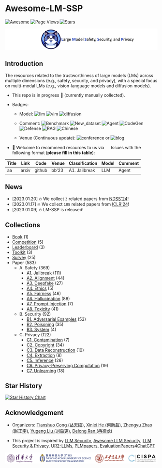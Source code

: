 # Awesome-LM-SSP

[![Awesome](https://awesome.re/badge.svg)](https://awesome.re)
[![Page Views](https://badges.toozhao.com/badges/01HMRJE3211AJ2QD2X9AKTQG67/blue.svg)](.)
[![Stars](https://img.shields.io/github/stars/ThuCCSLab/Awesome-LM-SSP)](.)

[<img src="figure/title.png" alt="Awesome-LM-SSP" width="1000" height="auto" class="center">](.)

## Introduction 
The resources related to the trustworthiness of large models (LMs) across multiple dimensions (e.g., safety, security, and privacy),                  with a special focus on multi-modal LMs (e.g., vision-language models and diffusion models). 

- This repo is in progress :seedling: (currently manually collected).
- Badges: 

    - Model: ![llm](https://img.shields.io/badge/llm-589cf4) ![vlm](https://img.shields.io/badge/vlm-c7688b)  ![diffusion](https://img.shields.io/badge/diffusion-a99cf4) 

    - Comment: ![Benchmark](https://img.shields.io/badge/Benchmark-87b800) ![New_dataset](https://img.shields.io/badge/New_dataset-87b800) ![Agent](https://img.shields.io/badge/Agent-87b800)                 ![CodeGen](https://img.shields.io/badge/CodeGen-87b800) ![Defense](https://img.shields.io/badge/Defense-87b800) ![RAG](https://img.shields.io/badge/RAG-87b800) ![Chinese](https://img.shields.io/badge/Chinese-87b800) 

   - Venue (Continuous update): ![conference](https://img.shields.io/badge/conference-f1b800) or ![blog](https://img.shields.io/badge/blog-f1b800)

- :sunflower: Welcome to recommend resources to us via <a href="https://github.com/ThuCCSLab/Awesome-LM-SSP/issues"> <img src="https://icons.iconarchive.com/icons/github/octicons/128/issue-opened-16-icon.png" width="15" height="15"></a> Issues with the following format (**please fill in this table**): 

| Title | Link  | Code |   Venue |  Classification |  Model | Comment | 
| ---- |---- |---- |---- |---- |----|----| 
| aa |  arxiv | github  | bb'23    |  A1. Jailbreak | LLM  | Agent | 

## News
- [2023.01.20] :fire: We collect `3` related papers from [NDSS'24](https://www.ndss-symposium.org/ndss2024/accepted-papers/)!
- [2023.01.17] :fire: We collect `108` related papers from [ICLR'24](https://openreview.net/group?id=ICLR.cc/2024/Conference)!
- [2023.01.09] :fire: LM-SSP is released!

## Collections
- [Book](collection/book.md) (1)
- [Competition](collection/competition.md) (5)
- [Leaderboard](collection/leaderboard.md) (3)
- [Toolkit](collection/toolkit.md) (3)
- [Survey](collection/survey.md) (25)
- Paper (583)
    - A. Safety (369)
        - [A1. Jailbreak](collection/paper/safety/jailbreak.md) (111)
        - [A2. Alignment](collection/paper/safety/alignment.md) (44)
        - [A3. Deepfake](collection/paper/safety/deepfake.md) (27)
        - [A4. Ethics](collection/paper/safety/ethics.md) (5)
        - [A5. Fairness](collection/paper/safety/fairness.md) (46)
        - [A6. Hallucination](collection/paper/safety/hallucination.md) (88)
        - [A7. Prompt Injection](collection/paper/safety/prompt_injection.md) (7)
        - [A8. Toxicity](collection/paper/safety/toxicity.md) (41)
    - B. Security (92)
        - [B1. Adversarial Examples](collection/paper/security/adversarial_examples.md) (53)
        - [B2. Poisoning](collection/paper/security/poisoning.md) (35)
        - [B3. System](collection/paper/security/system.md) (4)
    - C. Privacy (122)
        - [C1. Contamination](collection/paper/privacy/contamination.md) (7)
        - [C2. Copyright](collection/paper/privacy/copyright.md) (34)
        - [C3. Data Reconstruction](collection/paper/privacy/data_reconstruction.md) (10)
        - [C4. Extraction](collection/paper/privacy/extraction.md) (8)
        - [C5. Inference](collection/paper/privacy/inference.md) (26)
        - [C6. Privacy-Preserving Computation](collection/paper/privacy/privacy-preserving_computation.md) (19)
        - [C7. Unlearning](collection/paper/privacy/unlearning.md) (18)

## Star History

[![Star History Chart](https://api.star-history.com/svg?repos=ThuCCSLab/Awesome-LM-SSP&type=Date)](https://star-history.com/#ThuCCSLab/Awesome-LM-SSP&Date)

## Acknowledgement

- Organizers: [Tianshuo Cong (丛天硕)](https://tianshuocong.github.io/), [Xinlei He (何新磊)](https://xinleihe.github.io/), [Zhengyu Zhao (赵正宇)](https://zhengyuzhao.github.io/), [Yugeng Liu (刘禹更)](https://liu.ai/), [Delong Ran (冉德龙)](https://github.com/eggry)

- This project is inspired by [LLM Security](https://llmsecurity.net/), [Awesome LLM Security](https://github.com/corca-ai/awesome-llm-security), [LLM Security & Privacy](https://github.com/chawins/llm-sp),             [UR2-LLMs](https://github.com/jxzhangjhu/Awesome-LLM-Uncertainty-Reliability-Robustness), [PLMpapers](https://github.com/thunlp/PLMpapers), [EvaluationPapers4ChatGPT](https://github.com/THU-KEG/EvaluationPapers4ChatGPT)

<p align="center"><img src="figure/logo.png" width="900" /></p>